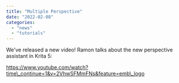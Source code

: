 ```yaml
---
title: "Multiple Perspective"
date: "2022-02-08"
categories: 
  - "news"
  - "tutorials"
---
```


We've released a new video! Ramon talks about the new perspective assistant in Krita 5:

https://www.youtube.com/watch?time\_continue=1&v=2VhwSFMmFNs&feature=emb\_logo
